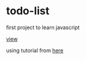 # todo-list
first project to learn javascript

[view](https://embobo.github.io/todo-list/src/todo.html)

using tutorial from [here](https://code-maven.com/todo-in-html-and-javascript)
